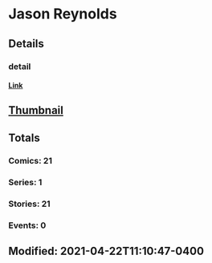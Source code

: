 # Jason  Reynolds 
## Details
### detail
#### [Link](http://marvel.com/comics/creators/14205/jason_reynolds?utm_campaign=apiRef&utm_source=225578a89fc76f3d20fbffda5d17a88d)
## [Thumbnail](http://i.annihil.us/u/prod/marvel/i/mg/b/40/image_not_available.jpg)
## Totals
### Comics: 21
### Series: 1
### Stories: 21
### Events: 0
## Modified: 2021-04-22T11:10:47-0400